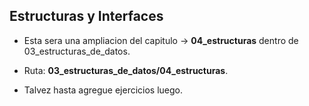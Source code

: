 ## Estructuras y Interfaces

- Esta sera una ampliacion del capitulo -> **04_estructuras** dentro de 03_estructuras_de_datos.
- Ruta: **03_estructuras_de_datos/04_estructuras**.

- Talvez hasta agregue ejercicios luego.

